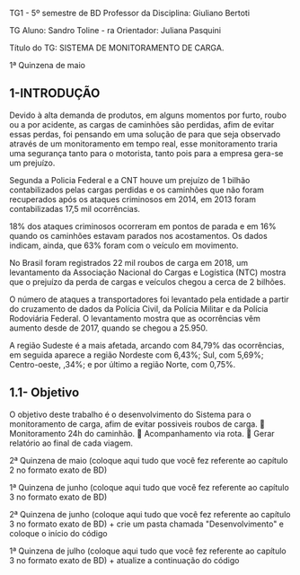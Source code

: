 TG1 - 5º semestre de BD
Professor da Disciplina: Giuliano Bertoti

TG
Aluno: Sandro Toline - ra Orientador: Juliana Pasquini

Título do TG: SISTEMA DE MONITORAMENTO DE CARGA.

1ª Quinzena de maio

1-INTRODUÇÃO
----
Devido à alta demanda de produtos, em alguns momentos por furto, roubo ou a por
acidente, as cargas de caminhões são perdidas, afim de evitar essas perdas, foi pensando em
uma solução de para que seja observado através de um monitoramento em tempo real, esse
monitoramento traria uma segurança tanto para o motorista, tanto pois para a empresa gera-se
um prejuízo.

Segunda a Policia Federal e a CNT houve um prejuízo de 1 bilhão contabilizados pelas
cargas perdidas e os caminhões que não foram recuperados após os ataques criminosos em
2014, em 2013 foram contabilizadas 17,5 mil ocorrências.

18% dos ataques criminosos ocorreram em pontos de parada e em 16% quando os
caminhões estavam parados nos acostamentos. Os dados indicam, ainda, que 63% foram com
o veículo em movimento.

No Brasil foram registrados 22 mil roubos de carga em 2018, um levantamento da
Associação Nacional do Cargas e Logística (NTC) mostra que o prejuízo da perda de cargas e
veículos chegou a cerca de 2 bilhões.

O número de ataques a transportadores foi levantado pela entidade a partir do
cruzamento de dados da Polícia Civil, da Polícia Militar e da Polícia Rodoviária Federal. O
levantamento mostra que as ocorrências vêm aumento desde de 2017, quando se chegou a
25.950.

A região Sudeste é a mais afetada, arcando com 84,79% das ocorrências, em seguida
aparece a região Nordeste com 6,43%; Sul, com 5,69%; Centro-oeste, ,34%; e por último a
região Norte, com 0,75%.

1.1- Objetivo
---
O objetivo deste trabalho é o desenvolvimento do Sistema para o monitoramento de
carga, afim de evitar possiveis roubos de carga.
 Monitoramento 24h do caminhão.
 Acompanhamento via rota.
 Gerar relatório ao final de cada viagem.

2ª Quinzena de maio
(coloque aqui tudo que você fez referente ao capítulo 2 no formato exato de BD)

1ª Quinzena de junho
(coloque aqui tudo que você fez referente ao capítulo 3 no formato exato de BD)

2ª Quinzena de junho
(coloque aqui tudo que você fez referente ao capítulo 3 no formato exato de BD) + crie um pasta chamada "Desenvolvimento" e coloque o início do código

1ª Quinzena de julho
(coloque aqui tudo que você fez referente ao capítulo 3 no formato exato de BD) + atualize a continuação do código
